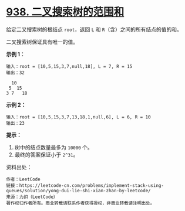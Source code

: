 # [938. 二叉搜索树的范围和](https://leetcode-cn.com/problems/range-sum-of-bst/)

给定二叉搜索树的根结点 `root`，返回 `L` 和 `R`（含）之间的所有结点的值的和。

二叉搜索树保证具有唯一的值。

 **示例 1：**

```
输入：root = [10,5,15,3,7,null,18], L = 7, R = 15
输出：32

  10
 5  15
3 7   18 
```

**示例 2：**

```
输入：root = [10,5,15,3,7,13,18,1,null,6], L = 6, R = 10
输出：23
```

**提示：**

1. 树中的结点数量最多为 `10000` 个。
2. 最终的答案保证小于 `2^31`。

资料出处：

```
作者：LeetCode
链接：https://leetcode-cn.com/problems/implement-stack-using-queues/solution/yong-dui-lie-shi-xian-zhan-by-leetcode/
来源：力扣（LeetCode）
著作权归作者所有。商业转载请联系作者获得授权，非商业转载请注明出处。
```

